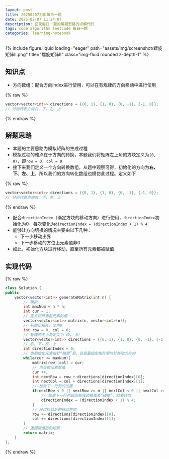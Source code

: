 ```yaml
---
layout: post
title: 20250207力扣每日一题
date: 2025-02-07 11:24:07
description: 记录每日一题的解题思路的求解代码
tags: code algorithm leetcode 每日一题
categories: learning-notebook
---
```


<div class="row">
    <div class="col-sm mt-3 mt-md-0">
        {% include figure.liquid loading="eager" path="assets/img/screenshot/螺旋矩阵II.png" title="螺旋矩阵II" class="img-fluid rounded z-depth-1" %}
    </div>
</div>

## 知识点

- 方向数组：配合方向index进行使用，可以在有规律的方向移动中进行使用

{% raw %}

```cpp
vector<vector<int>> directions = {{0, 1}, {1, 0}, {0, -1}, {-1, 0}};
// 分别代表方向右、下、左、上
```

{% endraw %}

## 解题思路

- 本题的主要思路为模拟矩阵的生成过程
- 模拟过程的难点在于方向的转换，本题我们将矩阵左上角的方块定义为`(0, 0)`，即`row = 0, col = 0`
- 接下来我们定义一个方向转换数组，从题中观察可得，初始化的方向为**右、下、左、上**，所以我们的方向转化数组也模仿此过程。定义如下

{% raw %}

```cpp
vector<vector<int>> directions = {{0, 1}, {1, 0}, {0, -1}, {-1, 0}};
// 分别代表方向右、下、左、上
```

{% endraw %}

- 配合`directionIndex`（确定方块的移动方向）进行使用，`directionIndex`初始化为0，每次变化为`directionIndex = (directionIndex + 1) % 4`
- 能够让方向切换的情况主要由以下几种：
  - 下一步移动出界
  - 下一步移动的方位上元素值非0
- 如此，初始化方块进行移动，直至所有元素都被赋值

## 实现代码

{% raw %}

```cpp
class Solution {
public:
    vector<vector<int>> generateMatrix(int n) {
        // 模拟
        int maxNum = n * n;
        int cur = 1;
        // 定义矩阵当前元素的值
        vector<vector<int>> matrix(n, vector<int>(n));
        // 初始化矩阵，全为0
        int row = 0, col = 0;
        // 矩阵的左上角定义为（0， 0）
        vector<vector<int>> directions = {{0, 1}, {1, 0}, {0, -1}, {-1, 0}};
        // 右，下，左，上
        int directionIndex = 0;
        // 当初始化元素指针“碰壁”后，该变量指定指针顺时针移动的方向
        while(cur <= maxNum){
            matrix[row][col] = cur;
            // 为当前元素赋值
            cur ++;
            int nextRow = row + directions[directionIndex][0];
            int nextCol = col + directions[directionIndex][1];
            // 检验下一行列的位置
            if(nextRow < 0 || nextRow >= n || nextCol < 0 || nextCol >= n || matrix[nextRow][nextCol]){
                // 如果下一行列超出矩阵边框或者“碰壁”，就要转向
                directionIndex = (directionIndex + 1) % 4;
            }
            // 经过检验后的移动方向
            row += directions[directionIndex][0];
            col += directions[directionIndex][1];
        }
        // 返回赋值后的矩阵
        return matrix;
    }
};
```

{% endraw %}
